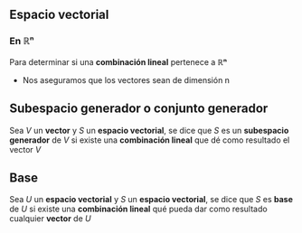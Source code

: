 ## Espacio vectorial

### En ℝⁿ

Para determinar si una **combinación lineal** pertenece a **ℝⁿ** 

- Nos aseguramos que los vectores sean de dimensión n

## Subespacio generador o conjunto generador

Sea $V$ un **vector** y $S$ un **espacio vectorial**, se dice que $S$ es un **subespacio generador** de $V$ si existe una **combinación lineal** que dé como resultado el vector $V$  

## Base

Sea $U$ un **espacio vectorial** y $S$ un **espacio vectorial**, se dice que $S$ es **base** de $U$ si existe una **combinación lineal** qué pueda dar como resultado cualquier **vector** de $U$



<!-- Para determinar que $S$ es **base** de $U$  **combinación lineal** y después sacar el **determinante** de la **combinación lineal**; si este es diferente de cero, entonces $S$ es **base** de $U$, en caso contrario, no lo es. -->